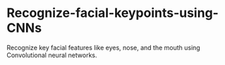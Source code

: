 # Recognize-facial-keypoints-using-CNNs
Recognize key facial features like eyes, nose, and the mouth using Convolutional neural networks.
